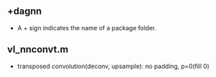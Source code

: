 ## +dagnn
- A + sign indicates the name of a package folder.

## vl_nnconvt.m
- transposed convolution(deconv, upsample): no padding, p=0(fill 0)



